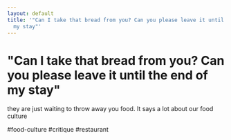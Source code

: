 ```yaml
---
layout: default
title: '"Can I take that bread from you? Can you please leave it until the end of
  my stay"'
---
```

# "Can I take that bread from you? Can you please leave it until the end of my stay"
they are just waiting to throw away you food. It says a lot about our food culture

#food-culture #critique #restaurant 